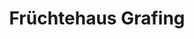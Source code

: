 ---
title: "Früchtehaus Grafing"
url: /grafing-bei-muenchen/fruechtehaus-grafing/
shop: Gemüse & Obst
---